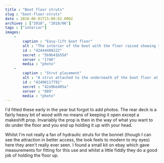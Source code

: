 ```yaml
---
title : "Boot floor struts"
slug : "boot-floor-struts"
date : 2018-06-01T15:00:02.000Z
archives : ["2018", "2018/06"]
tags : ["interior"]
images:
    -
        caption : "Easy-lift boot floor"
        alt : "The interior of the boot with the floor raised showing the two struts"
        id : "42444408222"
        secret : "5b9b41b55d"
        server : "1746"
        media : "photo"
    -
        caption : "Strut placement"
        alt : "A strut attached to the underneath of the boot floor at the back and to the metal side of the boot"
        id : "42496117791"
        secret : "42a9be405a"
        server : "889"
        media : "photo"
---
```


I'd fitted these early in the year but forgot to add photos. The rear deck is a fairly heavy bit of wood with no means of keeping it open except a makeshift prop. Invariably the prop is then in the way of what you want to do under the floor and you end up holding it up with your head.

Whilst I'm not really a fan of hydraulic struts for the bonnet (though I can see the attraction in better access, the look feels to modern to my eyes) here they aren't really ever seen. I found a small kit on ebay which gave measurements for fitting for this use and whilst a little fiddly they do a good job of holding the floor up.
